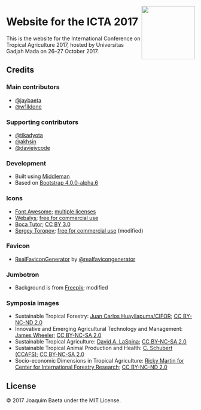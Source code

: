<a href="https://icta.ugm.ac.id/2017/"><img src="https://icta.ugm.ac.id/2017/images/logos/logo.svg" height="142px" align="right"></a>

# Website for the ICTA 2017

This is the website for the International Conference on Tropical Agriculture 2017, hosted by Universitas Gadjah Mada on 26&ndash;27 October 2017.

## Credits

### Main contributors

+ [@jaybaeta](https://github.com/jaybaeta)
+ [@w1lldone](https://github.com/w1lldone)

### Supporting contributors

+ [@tikadyota](https://github.com/tikadyota)
+ [@akhsin](https://github.com/akhsin)
+ [@davieiycode](https://github.com/davieiycode)

### Development

+ Built using [Middleman](https://github.com/middleman/middleman)
+ Based on [Bootstrap 4.0.0-alpha.6](https://v4-alpha.getbootstrap.com/)

### Icons

+ [Font Awesome](http://fontawesome.io); [multiple licenses](http://fontawesome.io/license/)
+ [Webalys](https://www.iconfinder.com/webalys); [free for commercial use](https://www.iconfinder.com/iconsets/kameleon-free-pack-rounded)
+ [Boca Tutor](https://www.iconfinder.com/bocatutor); [CC BY 3.0](https://creativecommons.org/licenses/by/3.0/)
+ [Sergey Toropov](https://www.iconfinder.com/Sergt); [free for commercial use](https://www.iconfinder.com/iconsets/file-extension-3) (modified)

### Favicon

+ [RealFaviconGenerator](http://realfavicongenerator.net/) by [@realfavicongenerator](https://github.com/realfavicongenerator)

### Jumbotron

+ Background is from [Freepik](http://www.freepik.com); modified

### Symposia images

+ Sustainable Tropical Forestry: [Juan Carlos Huayllapuma/CIFOR](https://www.flickr.com/photos/cifor/32778603930); [CC BY-NC-ND 2.0](https://creativecommons.org/licenses/by-nc-nd/2.0/)
+ Innovative and Emerging Agricultural Technology and Management: [James Wheeler](https://www.flickr.com/photos/james_wheeler/9909142064); [CC BY-NC-SA 2.0](https://creativecommons.org/licenses/by-nc-sa/2.0/)
+ Sustainable Tropical Agriculture: [David A. LaSpina](https://www.flickr.com/photos/dbooster/15900757710); [CC BY-NC-SA 2.0](https://creativecommons.org/licenses/by-nc-sa/2.0/)
+ Sustainable Tropical Animal Production and Health: [C. Schubert (CCAFS)](https://www.flickr.com/photos/cgiarclimate/14104673257/in/gallery-ilri-72157651071496591); [CC BY-NC-SA 2.0](https://creativecommons.org/licenses/by-nc-sa/2.0/)
+ Socio-economic Dimensions in Tropical Agriculture: [Ricky Martin for Center for International Forestry Research](https://www.flickr.com/photos/cifor/12184243296); [CC BY-NC-ND 2.0](https://creativecommons.org/licenses/by-nc-nd/2.0/)

## License

© 2017 Joaquim Baeta under the MIT License.
